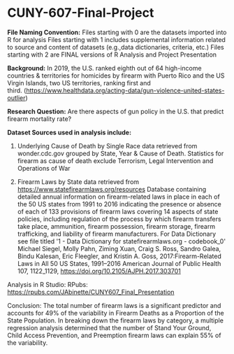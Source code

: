 # CUNY-607-Final-Project

**File Naming Convention:** 
Files starting with 0 are the datasets imported into R for analysis 
Files starting with 1 includes supplemental information related to source and content of datasets (e.g.,data dictionaries, criteria, etc.)
Files starting with 2 are FINAL versions of R Analysis and Project Presentation

**Background:** 
In 2019, the U.S. ranked eighth out of 64 high-income countries & territories for homicides by firearm with Puerto Rico and the US Virgin Islands, two US territories, ranking first and third. (https://www.healthdata.org/acting-data/gun-violence-united-states-outlier)

**Research Question:** 
Are there aspects of gun policy in the U.S. that predict firearm mortality rate?

**Dataset Sources used in analysis include:**
1) Underlying Cause of Death by Single Race data retrieved from wonder.cdc.gov grouped by State, Year & Cause of Death.  Statistics for firearm as cause of death exclude Terrorism, Legal Intervention and Operations of War

2) Firearm Laws by State data retrieved from https://www.statefirearmlaws.org/resources
Database containing detailed annual information on firearm-related laws in place in each of the 50 US states from 1991 to 2016 indicating the presence or absence of each of 133 provisions of firearm laws covering 14 aspects of state policies, including regulation of the process by which firearm transfers take place, ammunition, firearm possession, firearm storage, firearm trafficking, and liability of firearm manufacturers.
    For Data Dictionary see file titled '1 - Data Dictionary for statefirearmlaws.org - codebook_0'
    Michael Siegel, Molly Pahn, Ziming Xuan, Craig S. Ross, Sandro Galea, Bindu Kalesan, Eric Fleegler, and Kristin A. Goss, 
      2017:Firearm-Related Laws in All 50 US States, 1991–2016 American Journal of Public Health 107, 1122_1129, https://doi.org/10.2105/AJPH.2017.303701

Analysis in R Studio:
RPubs: https://rpubs.com/JAbinette/CUNY607_Final_Presentation
    
Conclusion:
The total number of firearm laws is a significant predictor and accounts for 49% of the variability in Firearm Deaths as a Proportion of the State Population. In breaking down the firearm laws by category, a multiple regression analysis determined that the number of Stand Your Ground, Child Access Prevention, and Preemption firearm laws can explain 55% of the variability.
